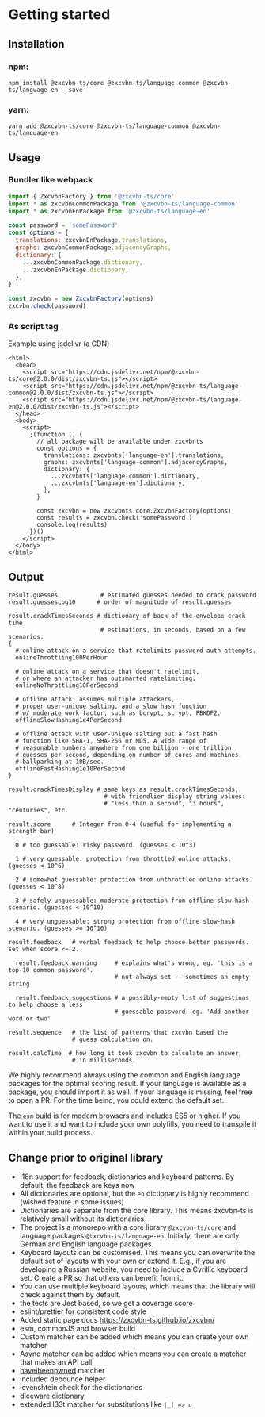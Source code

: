 # Getting started

## Installation

### npm:

`npm install @zxcvbn-ts/core @zxcvbn-ts/language-common @zxcvbn-ts/language-en --save`

### yarn:

`yarn add @zxcvbn-ts/core @zxcvbn-ts/language-common @zxcvbn-ts/language-en`

## Usage

### Bundler like webpack

```js
import { ZxcvbnFactory } from '@zxcvbn-ts/core'
import * as zxcvbnCommonPackage from '@zxcvbn-ts/language-common'
import * as zxcvbnEnPackage from '@zxcvbn-ts/language-en'

const password = 'somePassword'
const options = {
  translations: zxcvbnEnPackage.translations,
  graphs: zxcvbnCommonPackage.adjacencyGraphs,
  dictionary: {
    ...zxcvbnCommonPackage.dictionary,
    ...zxcvbnEnPackage.dictionary,
  },
}

const zxcvbn = new ZxcvbnFactory(options)
zxcvbn.check(password)
```

### As script tag

Example using jsdelivr (a CDN)

```
<html>
  <head>
    <script src="https://cdn.jsdelivr.net/npm/@zxcvbn-ts/core@2.0.0/dist/zxcvbn-ts.js"></script>
    <script src="https://cdn.jsdelivr.net/npm/@zxcvbn-ts/language-common@2.0.0/dist/zxcvbn-ts.js"></script>
    <script src="https://cdn.jsdelivr.net/npm/@zxcvbn-ts/language-en@2.0.0/dist/zxcvbn-ts.js"></script>
  </head>
  <body>
    <script>
      ;(function () {
        // all package will be available under zxcvbnts
        const options = {
          translations: zxcvbnts['language-en'].translations,
          graphs: zxcvbnts['language-common'].adjacencyGraphs,
          dictionary: {
            ...zxcvbnts['language-common'].dictionary,
            ...zxcvbnts['language-en'].dictionary,
          },
        }
        
        const zxcvbn = new zxcvbnts.core.ZxcvbnFactory(options)
        const results = zxcvbn.check('somePassword')
        console.log(results)
      })()
    </script>
  </body>
</html>
```

## Output

```
result.guesses            # estimated guesses needed to crack password
result.guessesLog10      # order of magnitude of result.guesses

result.crackTimesSeconds # dictionary of back-of-the-envelope crack time
                          # estimations, in seconds, based on a few scenarios:
{
  # online attack on a service that ratelimits password auth attempts.
  onlineThrottling100PerHour

  # online attack on a service that doesn't ratelimit,
  # or where an attacker has outsmarted ratelimiting.
  onlineNoThrottling10PerSecond

  # offline attack. assumes multiple attackers,
  # proper user-unique salting, and a slow hash function
  # w/ moderate work factor, such as bcrypt, scrypt, PBKDF2.
  offlineSlowHashing1e4PerSecond

  # offline attack with user-unique salting but a fast hash
  # function like SHA-1, SHA-256 or MD5. A wide range of
  # reasonable numbers anywhere from one billion - one trillion
  # guesses per second, depending on number of cores and machines.
  # ballparking at 10B/sec.
  offlineFastHashing1e10PerSecond
}

result.crackTimesDisplay # same keys as result.crackTimesSeconds,
                           # with friendlier display string values:
                           # "less than a second", "3 hours", "centuries", etc.

result.score      # Integer from 0-4 (useful for implementing a strength bar)

  0 # too guessable: risky password. (guesses < 10^3)

  1 # very guessable: protection from throttled online attacks. (guesses < 10^6)

  2 # somewhat guessable: protection from unthrottled online attacks. (guesses < 10^8)

  3 # safely unguessable: moderate protection from offline slow-hash scenario. (guesses < 10^10)

  4 # very unguessable: strong protection from offline slow-hash scenario. (guesses >= 10^10)

result.feedback   # verbal feedback to help choose better passwords. set when score <= 2.

  result.feedback.warning     # explains what's wrong, eg. 'this is a top-10 common password'.
                              # not always set -- sometimes an empty string

  result.feedback.suggestions # a possibly-empty list of suggestions to help choose a less
                              # guessable password. eg. 'Add another word or two'

result.sequence   # the list of patterns that zxcvbn based the
                  # guess calculation on.

result.calcTime  # how long it took zxcvbn to calculate an answer,
                  # in milliseconds.
```

We highly recommend always using the common and English language packages for the optimal scoring result.
If your language is available as a package, you should import it as well. If your language is missing, feel free to open a PR. For the time being, you could extend the default set.

The `esm` build is for modern browsers and includes ES5 or higher.
If you want to use it and want to include your own polyfills, you need to transpile it within your build process.

## Change prior to original library

- I18n support for feedback, dictionaries and keyboard patterns. By default, the feedback are keys now
- All dictionaries are optional, but the `en` dictionary is highly recommend (wished feature in some issues)
- Dictionaries are separate from the core library. This means zxcvbn-ts is relatively small without its dictionaries
- The project is a monorepo with a core library `@zxcvbn-ts/core` and language packages `@txcvbn-ts/language-en`.
  Initially, there are only German and English language packages.
- Keyboard layouts can be customised. This means you can overwrite the default set of layouts with your own or extend it.
  E.g., if you are developing a Russian website, you need to include a Cyrillic keyboard set. Create a PR so that others can benefit from it.
- You can use multiple keyboard layouts, which means that the library will check against them by default.
- the tests are Jest based, so we get a coverage score
- eslint/prettier for consistent code style
- Added static page docs https://zxcvbn-ts.github.io/zxcvbn/
- esm, commonJS and browser build
- Custom matcher can be added which means you can create your own matcher
- Async matcher can be added which means you can create a matcher that makes an API call
- [haveibeenpwned](https://haveibeenpwned.com/Passwords) matcher
- included debounce helper
- levenshtein check for the dictionaries
- diceware dictionary
- extended l33t matcher for substitutions like `|_| => u`

